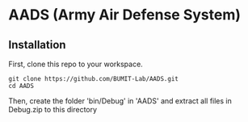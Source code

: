 # AADS (Army Air Defense System)

## Installation
First, clone this repo to your workspace.
```
git clone https://github.com/BUMIT-Lab/AADS.git
cd AADS
```
Then, create the folder 'bin/Debug' in 'AADS' and extract all files in Debug.zip to this directory
